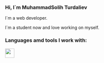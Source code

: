 ### Hi, I`m MuhammadSolih Turdaliev <img scr="/Desktop/giphy.webp" width="27px" >

I`m a web developer. <br />

I`m a student now and love working on myself. <br />

### Languages amd tools I work with: <br />
<code><img src="https://www.google.com/url?sa=i&url=https%3A%2F%2Fwww.kindpng.com%2Fimgv%2FiJJbxi_html-5-logo-html-logo-png-transparent-png%2F&psig=AOvVaw2L0m4mznBgV6tMNqrAAZFI&ust=1654511960681000&source=images&cd=vfe&ved=0CAwQjRxqFwoTCNi3zsGPlvgCFQAAAAAdAAAAABBj" width="30px"></code>
